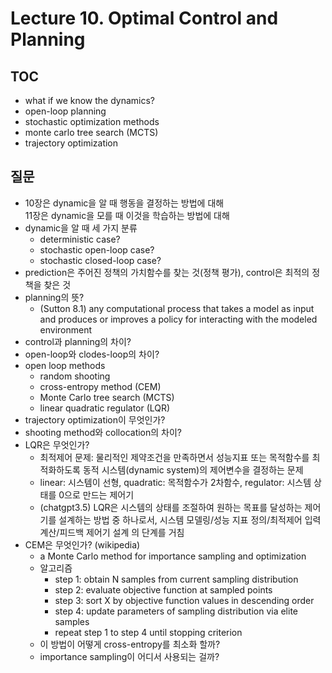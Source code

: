 # Lecture 10. Optimal Control and Planning

## TOC
- what if we know the dynamics?
- open-loop planning
- stochastic optimization methods
- monte carlo tree search (MCTS)
- trajectory optimization

## 질문
- 10장은 dynamic을 알 때 행동을 결정하는 방법에 대해  
  11장은 dynamic을 모를 때 이것을 학습하는 방법에 대해
- dynamic을 알 때 세 가지 분류
  - deterministic case?
  - stochastic open-loop case?
  - stochastic closed-loop case?
- prediction은 주어진 정책의 가치함수를 찾는 것(정책 평가), control은 최적의 정책을 찾은 것
- planning의 뜻?
  - (Sutton 8.1) any computational process that takes a model as input and produces or improves a policy for interacting with the modeled environment
- control과 planning의 차이?
- open-loop와 clodes-loop의 차이?
- open loop methods
  - random shooting
  - cross-entropy method (CEM)
  - Monte Carlo tree search (MCTS)
  - linear quadratic regulator (LQR)
- trajectory optimization이 무엇인가?
- shooting method와 collocation의 차이?
- LQR은 무엇인가?
  - 최적제어 문제: 물리적인 제약조건을 만족하면서 성능지표 또는 목적함수를 최적화하도록 동적 시스템(dynamic system)의 제어변수을 결정하는 문제
  - linear: 시스템이 선형, quadratic: 목적함수가 2차함수, regulator: 시스템 상태를 0으로 만드는 제어기
  - (chatgpt3.5) LQR은 시스템의 상태를 조절하여 원하는 목표를 달성하는 제어기를 설계하는 방법 중 하나로서, 시스템 모델링/성능 지표 정의/최적제어 입력 계산/피드백 제어기 설계 의 단계를 거침
- CEM은 무엇인가? (wikipedia)
  - a Monte Carlo method for importance sampling and optimization
  - 알고리즘
    - step 1: obtain N samples from current sampling distribution
    - step 2: evaluate objective function at sampled points
    - step 3: sort X by objective function values in descending order
    - step 4: update parameters of sampling distribution via elite samples
    - repeat step 1 to step 4 until stopping criterion
  - 이 방법이 어떻게 cross-entropy를 최소화 할까?
  - importance sampling이 어디서 사용되는 걸까? 
